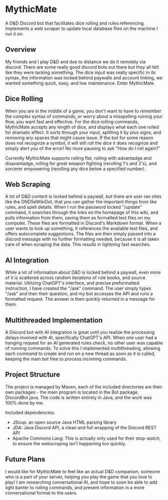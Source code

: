 # MythicMate
A D&amp;D Discord bot that facilitates dice rolling and rules referencing. Implements a web scraper to update local database files on the machine I run it on.

## Overview
My friends and I play D&amp;D and due to distance we do it remotely via discord. There are some really good discord bots out there but they all felt like they were lacking something. The dice input was really specific in its syntax, the information was locked behind paywalls and account linking, we wanted something quick, easy, and low maintenance. Enter MythicMate.

## Dice Rolling
When you are in the middle of a game, you don't want to have to remember the complex syntax of commands, or worry about a misspelling ruining your flow, you want fast and effective. For the dice rolling commands, MythicMate accepts any length of dice, and displays what each one rolled for dramatic effect. It sorts through your input, splitting it by plus signs, and removing any spaces that might cause issue. If the bot for some reason does not recognize a symbol, it will still roll the dice it does recognize and simply alert you of the error! No more pausing to ask "How do I roll again?"

Currently MythicMate supports rolling flat, rolling with advantadge and disavantadge, rolling for great weapon fighting (rerolling 1's and 2's), and sorcerer empowering (rerolling any dice below a specified number).

## Web Scraping
A lot of D&amp;D content is locked behind a paywall, but there are user ran sites like the DND5eWikiDot, that you can gather the important things from like rules, and spell details. When I run the password locked "/update" command, it searches through the links on the homepage of this wiki, and pulls information from them, saving them as formatted text files on my computer. These files are formatted in Discord's Markdown format. When a user wants to look up something, it references the available text files, and offers autocomplete suggestions. The files are then simply passed into a discord message with no further formatting needed, because it is all taken care of when scraping the data. This results in lightning fast searches.

## AI Integration
While a lot of information about D&D is locked behind a paywall, even more of it is scattered across random iterations of rule books, and source material. Utilizing ChatGPT's interface, and precise preformatted instruction, I have created the "/ask" command. The user simply types "/ask" and then their question, and my bot accesses the API and runs a formatted request. The answer is then quickly returned in a message for them.

## Multithreaded Implementation
A Discord bot with AI integration is great until you realize the processing delays involved with AI, specifically ChatGPT's API. When one user had a hanging request for an AI generated rules check, no other user was capable of running commands. To solve this I implemented multithreading, allowing each command to create and run on a new thread as soon as it is called, keeping the main bot free to process incoming commands.

## Project Structure
The project is managed by Maven, each of the included directories are their own packages - the main program is located in the Bot package, DiscordBot.java. The code is written entirely in Java, and the work was 100% done by me.

Included dependencies:
- JSoup: an open source Java HTML parsing library
- JDA: Java Discord API, a clean and full wrapping of the Discord REST API
- Apache Commons Lang: This is actually only used for their stop-watch, to ensure the webscraping isn't happening too quickly.

## Future Plans
I would like for MythicMate to feel like an actual D&amp;D companion, someone who is a part of your server, helping you play the game that you love to play! I am researching conversational AI, and hope to soon be able to add light banter to rolling commands, and present information in a more conversational format to the users.


